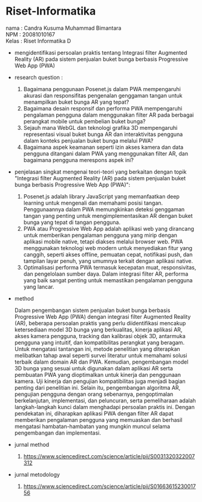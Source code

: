 # Riset-Informatika
nama   : Candra Kusuma Muhammad Bimantara\
NPM    : 20081010167\
Kelas  : Riset Informatika D

- mengidentifikasi persoalan praktis tentang Integrasi filter Augmented Reality (AR) 
  pada sistem penjualan buket bunga berbasis Progressive Web App (PWA) 

- research question :

   1. Bagaimana penggunaan Posenet.js dalam PWA mempengaruhi akurasi dan responsifitas 
      pengenalan genggaman tangan untuk menampilkan buket bunga AR yang tepat?
   2. Bagaimana desain responsif dan performa PWA mempengaruhi pengalaman pengguna dalam 
      menggunakan filter AR pada berbagai perangkat mobile untuk pembelian buket bunga?
   3. Sejauh mana WebGL dan teknologi grafika 3D mempengaruhi representasi visual buket 
      bunga AR dan interaktivitas pengguna dalam konteks penjualan buket bunga melalui PWA?
   4. Bagaimana aspek keamanan seperti izin akses kamera dan data pengguna ditangani dalam 
      PWA yang menggunakan filter AR, dan bagaimana pengguna merespons aspek ini?

- penjelasan singkat mengenai teori-teori yang berkaitan dengan topik "Integrasi filter 
  Augmented Reality (AR) pada sistem penjualan buket bunga berbasis Progressive Web App (PWA)":

   1. Posenet.js adalah library JavaScript yang memanfaatkan deep learning untuk mengenali 
      dan memahami posisi tangan. Penggunaannya dalam PWA memungkinkan deteksi genggaman tangan 
      yang penting untuk mengimplementasikan AR dengan buket bunga yang tepat di tangan pengguna.
   2. PWA atau Progressive Web App adalah aplikasi web yang dirancang untuk memberikan pengalaman 
      pengguna yang mirip dengan aplikasi mobile native, tetapi diakses melalui browser web. PWA 
      menggunakan teknologi web modern untuk menyediakan fitur yang canggih, seperti akses offline, 
      pemuatan cepat, notifikasi push, dan tampilan layar penuh, yang umumnya terkait dengan aplikasi 
      native.
   3. Optimalisasi performa PWA termasuk kecepatan muat, responsivitas, dan pengelolaan sumber daya. 
      Dalam integrasi filter AR, performa yang baik sangat penting untuk memastikan pengalaman pengguna 
      yang lancar.
 - method
    <p> Dalam pengembangan sistem penjualan buket bunga berbasis Progressive Web App (PWA) dengan integrasi filter Augmented Reality (AR), beberapa persoalan praktis yang perlu diidentifikasi mencakup ketersediaan model 3D bunga yang berkualitas, kinerja aplikasi AR, akses kamera pengguna, tracking dan kalibrasi objek 3D, antarmuka pengguna yang intuitif, dan kompatibilitas perangkat yang beragam. Untuk mengatasi tantangan ini, metode penelitian yang diterapkan melibatkan tahap awal seperti survei literatur untuk memahami solusi terbaik dalam domain AR dan PWA. Kemudian, pengembangan model 3D bunga yang sesuai untuk digunakan dalam aplikasi AR serta pembuatan PWA yang dioptimalkan untuk kinerja dan penggunaan kamera. Uji kinerja dan pengujian kompatibilitas juga menjadi bagian penting dari penelitian ini. Selain itu, pengembangan algoritma AR, pengujian pengguna dengan orang sebenarnya, pengoptimalan berkelanjutan, implementasi, dan peluncuran, serta pemeliharaan adalah langkah-langkah kunci dalam menghadapi persoalan praktis ini. Dengan pendekatan ini, diharapkan aplikasi PWA dengan filter AR dapat memberikan pengalaman pengguna yang memuaskan dan berhasil mengatasi hambatan-hambatan yang mungkin muncul selama pengembangan dan implementasi. </p>
    
- jurnal method
    1. https://www.sciencedirect.com/science/article/pii/S0031320322007312
- jurnal metodology
    1. https://www.sciencedirect.com/science/article/pii/S0166361523001756

